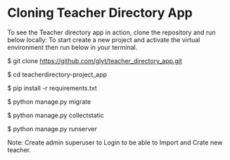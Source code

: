 # Cloning Teacher Directory App

To see the Teacher directory app in action, clone the repository and run below locally:
To start create a new project and activate the virtual environment then run below in your terminal.

$ git clone https://github.com/glyt/teacher_directory_app.git

$ cd teacherdirectory-project_app

$ pip install -r requirements.txt

$ python manage.py migrate

$ python manage.py collectstatic

$ python manage.py runserver

Note: Create admin superuser to Login to be able to Import and Crate new teacher.

